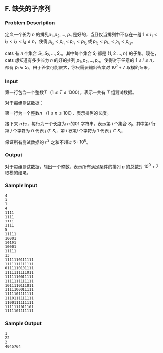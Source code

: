 ## F. 缺失的子序列

### Problem Description

定义一个长为 $n$ 的排列$p_1,p_2,\dots,p_n$ 是好的，当且仅当排列中不存在一组 $1\leq i_1 < i_2 < i_3 < i_4 \leq n$，使得 $p_{i_3} < p_{i_1} < p_{i_4} < p_{i_2}$ 或 $p_{i_2} < p_{i_4} < p_{i_1} < p_{i_3}$。

cats 有 $n$ 个集合 $S_1,S_2,\dots,S_n$，其中每个集合 $S_i$ 都是 $\{1,2,\dots,n\}$ 的子集。现在，cats
想知道有多少长为 $n$ 的好的排列 $p_1,p_2,\dots,p_n$，使得对于任意的 $1\leq i\leq n$，都有 $p_i \in S_i$。由于答案可能很大，你只需要输出答案对 $10^9 + 7$ 取模的结果。

### Input

第一行包含一个整数$T$ （$1\leq T \leq 1000$），表示一共有 $T$ 组测试数据。

对于每组测试数据：

第一行为一个整数$n$ （$1\leq n\leq 100$），表示排列的长度。

接下来 $n$ 行，每行为一个长度为 $n$ 的$01$ 字符串，表示第 $i$ 个集合 $S_i$。其中第$i$ 行第 $j$ 个字符为 $0$ 代表 $j \notin S_i$，第 $i$ 行第$j$ 个字符为 $1$ 代表 $j \in S_i$。

保证所有测试数据的 $n^3$ 之和不超过 $5\cdot 10^6$。

### Output

对于每组测试数据，输出一个整数，表示所有满足条件的排列 $p$ 的总数对 $10^9 + 7$ 取模的结果。

### Sample Input

```plain
4
1
1
4
1111
1111
1111
1111
5
11111
10001
10101
10001
11111
13
1111110111111
1111111111111
0111110101111
1111111111011
1111110011111
1111111111111
1011110111011
1111100011111
1111101111111
1110111111111
1100111111111
1111111011101
1111101111111
```

### Sample Output

```plain
1
22
2
4045764
```


